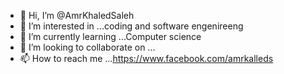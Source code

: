- 👋 Hi, I’m @AmrKhaledSaleh
- 👀 I’m interested in ...coding and software engenireeng
- 🌱 I’m currently learning ...Computer science
- 💞️ I’m looking to collaborate on ...
- 📫 How to reach me ...https://www.facebook.com/amrkalleds

<!---
AmrKhaledSaleh/AmrKhaledSaleh is a ✨ special ✨ repository because its `README.md` (this file) appears on your GitHub profile.
You can click the Preview link to take a look at your changes.
--->
